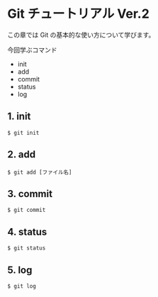 # Git チュートリアル Ver.2

この章では Git の基本的な使い方について学びます。

今回学ぶコマンド

- init
- add
- commit
- status
- log

## 1. init

```
$ git init
```

## 2. add

```
$ git add [ファイル名]
```

## 3. commit

```
$ git commit
```

## 4. status

```
$ git status
```

## 5. log

```
$ git log
```
